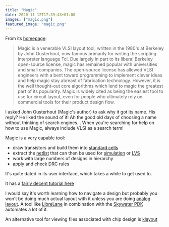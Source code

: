 ```yaml
---
title: "Magic"
date: 2020-11-12T17:39:43+01:00
images: ["magic.png"]
featured_image: "magic.png"
---
```


From its [homepage](http://opencircuitdesign.com/magic/):

> Magic is a venerable VLSI layout tool, written in the 1980's at Berkeley by John Ousterhout, now famous primarily for writing the scripting interpreter language Tcl. Due largely in part to its liberal Berkeley open-source license, magic has remained popular with universities and small companies. The open-source license has allowed VLSI engineers with a bent toward programming to implement clever ideas and help magic stay abreast of fabrication technology. However, it is the well thought-out core algorithms which lend to magic the greatest part of its popularity. Magic is widely cited as being the easiest tool to use for circuit layout, even for people who ultimately rely on commercial tools for their product design flow. 

I asked John Ousterhout (Magic's author) to ask why it got its name. His reply? He liked the sound of it! Ah the good old days of choosing a name without thinking of search engines...
When you're searching for help on how to use Magic, always include VLSI as a search term!

Magic is a very capable tool: 

* draw transistors and build them into [standard cells](/terminology/standardcell)
* extract the [netlist](/terminology/netlist) that can then be used for [simulation](/terminology/spice) or [LVS](/terminology/lvs)
* work with large numbers of designs in hierarchy
* apply and check [DRC](/terminology/drc) rules

It's quite dated in its user interface, which takes a while to get used to.

It has a [fairly decent tutorial here](http://opencircuitdesign.com/magic/magic_docs.html)

I would say it's worth learning how to navigate a design but probably you won't be doing much actual layout with it unless you are doing [analog layout](/analog). A tool like [LibreLane](/terminology/librelane) in combination with the [Skywater PDK](/terminology/pdk) automates a lot of it.

An alternative tool for viewing files associated with chip design is [klayout](https://www.klayout.de/)
